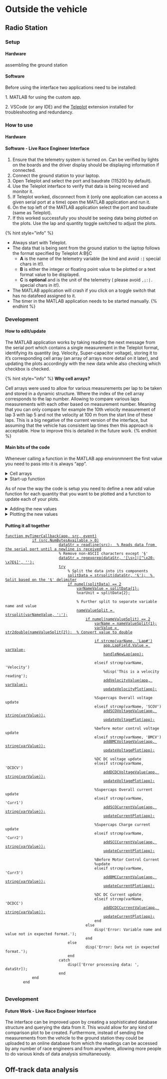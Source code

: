 # Outside the vehicle

## Radio Station

### Setup

#### Hardware

assembling the ground station

#### Software

Before using the interface two applications need to be installed:

1\.        MATLAB for using the custom app.

2\.        VSCode (or any IDE) and the [Teleplot](https://github.com/nesnes/teleplot) extension installed for troubleshooting and redundancy.

### How to use

#### Hardware



#### Software - Live Race Engineer Interface

1. Ensure that the telemetry system is turned on. Can be verified by lights on the boards and the driver display should be displaying information if connected.
2. Connect the ground station to your laptop.
3. Open Teleplot and select the port and baudrate (115200 by default).
4. Use the Teleplot interface to verify that data is being received and monitor it.
5. If Teleplot worked, disconnect from it (only one application can access a given serial port at a time) open the MATLAB application and run it.
6. On the top left of the MATLAB application select the port and baudrate (same as Teleplot).
7. If this worked successfully  you should be seeing data being plotted on the plots. Use the lap and quantity toggle switched to adjust the plots.

{% hint style="info" %}
* Always start with Teleplot.
* The data that is being sent from the ground station to the laptop follows the format specified by Teleplot A:B§C
  * **A** is the name of the telemetry variable (be kind and avoid `:|` special chars in it!).
  * **B** is either the integer or floating point value to be plotted or a text format value to be displayed.
  * **C** is **optional** and is the unit of the telemetry ( please avoid `,;:|.` special chars in it!).
* The MATLAB application will crash if you click on a toggle switch that has no datafeed assigned to it.
* The timer in the MATLAB application needs to be started manually.
{% endhint %}

### Development

#### How to edit/update

The MATLAB application works by taking reading the next message from the serial port which contains a single measurement in the Teleplot format, identifying its quantity (eg. Velocity, Super-capacitor voltage), storing it to it’s corresponding cell array (an array of arrays more detail on it later), and updating the plots accordingly with the new data while also checking which checkbox is checked.

{% hint style="info" %}
**Why cell arrays?**

Cell arrays were used to allow for various measurements per lap to be taken and stored in a dynamic structure. Where the index of the cell array corresponds to the lap number. Allowing to compare various laps measurements with each other based on measurement number. Meaning that you can only compare for example the 10th velocity measurement of lap 3 with lap 5 and not the velocity at 100 m from the start line of these laps. This is a big negative of the current version of the interface, but assuming that the vehicle has consistent lap times then this approach is acceptable. How to improve this is detailed in the future work.
{% endhint %}

#### Main bits of the code

Whenever calling a function in the MATLAB app environmnent the first value you need to pass into it is always “app”.

<details>

<summary>Cell arrays</summary>

This is where the readings will be stored as discussed previously.

{% code overflow="wrap" %}
```matlab
velocity = {}; %Cell array to store velocity readings of each lap
current = {}; %Cell array to store current readings of each lap
voltage = {}; %Cell array to store voltage readings of each lap
%Voltage values
superCapsOverallVoltage = {}; %Cell array to store the supercaps overall voltage readings of each lap
beforeMotorControlVoltage = {}; %Cell array to store the before motor control voltage readings of each lap
DCDCVoltage = {}; %Cell array to store the DC DC voltage readings of each lap
```
{% endcode %}

</details>

<details>

<summary>Start-up function</summary>

This is the function that allows for the serial port readings to be continuously (= every 1 ms) monitored and updated (highlighted in yellow), ultimately enabling the plots to be updated. The other stuff named timer are used to update the stopwatch.

Define these in `properties (Access = private)`

<pre class="language-matlab" data-overflow="wrap"><code class="lang-matlab">        <a data-footnote-ref href="#user-content-fn-1">myTimer %Timer</a>
        Timer % Timer object
        TimerObject % Timer object
        StartTime % Start time
</code></pre>

Function itself

<pre class="language-matlab" data-overflow="wrap"><code class="lang-matlab">        function startupFcn(app)
            % Query available serial ports
            serialInfo = serialportlist("available");
            app.serialPort.Items = serialInfo;
            if isempty(serialInfo)
                app.serialPort.Items = {'No Ports Available'};
                app.serialPort.Enable = 'off';
            else
                app.serialPort.Enable = 'on';
            end
            <a data-footnote-ref href="#user-content-fn-2">app.myTimer = timer('ExecutionMode', 'fixedRate', 'Period', 1, 'TimerFcn', @(src, event)myTimerCallback(app, src, event)); % Specify the callback function</a>
            % Start the timer
            start(app.myTimer);
            app.TimerObject = timer(...
                'ExecutionMode', 'fixedRate', ...
                'Period', 1, ... % Update every second
                'TimerFcn', @(~,~)updateTimer(app));
        end
</code></pre>

</details>

As of now the way the code is setup you need to define a new add value function for each quantity that you want to be plotted and a function to update each of your plots.

<details>

<summary>Adding the new values</summary>

The function works by appending the value you give it to the end of the nth array in the cell array. Where n is the current lap number.

{% code overflow="wrap" %}
```matlab
        function addVelocityValue(app, value)
            lapIndex = app.LapField.Value; % Get the current lap index from the LapField
    
            if length(app.velocity) < lapIndex || isempty(app.velocity{lapIndex})
                % If the current lap's cell doesn't exist, initialize it with the value
                app.velocity{lapIndex} = value;
            else
                % Otherwise, append the value to the existing cell data
                app.velocity{lapIndex} = [app.velocity{lapIndex}, value];
            end
        end
```
{% endcode %}

</details>

<details>

<summary>Plotting the new values</summary>

_Single variable plots_ - For plots like velocity where you are only comparing its value through various laps the following function was created to plot it.

{% code overflow="wrap" %}
```matlab
        function updateVelocityPlot(app)
            cla(app.velUIAxes);  % Clear the current axes
            hold(app.velUIAxes, 'on');
            checkedNodes = app.LapTree.CheckedNodes;  % Get the list of checked nodes

            % Loop over each checked node
            for i = 1:numel(checkedNodes)
                node = checkedNodes(i);  % Get each checked node
                lapIndex = node.NodeData;  % Assuming NodeData stores the corresponding lap index

                % Ensure lapIndex is valid and within bounds
                if isnumeric(lapIndex) && lapIndex > 0 && lapIndex <= length(app.velocity)
                    % Check if the lap data exists and is not empty
                    if ~isempty(app.velocity{lapIndex})
                        plot(app.velUIAxes, app.velocity{lapIndex}, 'DisplayName', sprintf('Lap %d', lapIndex), 'LineWidth',4);
                    end
                end
            end
            hold(app.velUIAxes, 'off');
            legend(app.velUIAxes, 'Location', 'best');
            title(app.velUIAxes, 'Velocity vs Measurements');
            xlabel(app.velUIAxes, 'Measurements');
            ylabel(app.velUIAxes, 'Velocity (m/s)');
        end

```
{% endcode %}

***

_Multivariable plots_ - For plots where multiple quantities are being compared within a lap and over various laps the following function can be used. With the difference compared to the previous function being the switch which checks for which quantities should be plotted for the given lap.

{% code overflow="wrap" %}
```matlab
        function updateCurrentPlot(app)
            cla(app.currentUIAxes);  % Clear the current axes
            hold(app.currentUIAxes, 'on');
            checkedLapNodes = app.LapTree.CheckedNodes;  % Get the list of checked nodes from the LapTree
            checkedCurrentParameters = app.CurrentTree.CheckedNodes;  % Get the list of checked voltage parameters


            % Loop over each checked lap node
            for i = 1:numel(checkedLapNodes)
                lapNode = checkedLapNodes(i);  % Get each checked lap node
                lapIndex = lapNode.NodeData;  % Assuming NodeData stores the corresponding lap index

                % Ensure lapIndex is valid and within bounds
                if isnumeric(lapIndex) && lapIndex > 0 && lapIndex <= length(app.velocity)
                    % Check if the lap data exists and is not empty

                    % Loop over each checked parameter node
                    for j = 1:numel(checkedCurrentParameters)
                        parameterNode = checkedCurrentParameters(j);
                        parameterIndex = parameterNode.NodeData;  % NodeData here should correspond to the parameter index

                        switch parameterIndex
                            case 1  % Supercaps Overall Current
                                if ~isempty(app.superCapsOverallCurrent{lapIndex})
                                    plot(app.currentUIAxes, str2double(app.superCapsOverallCurrent{lapIndex}), 'DisplayName', sprintf('SCO Lap %d', lapIndex), 'LineWidth',4);
                                end
                            case 2  % Supercaps Charge Current
                                if ~isempty(app.superCapsChargeCurrent{lapIndex})
                                    plot(app.currentUIAxes, str2double(app.superCapsChargeCurrent{lapIndex}), 'DisplayName', sprintf('SCC Lap %d', lapIndex), 'LineWidth',4);
                                end
                            case 3  % Before Motor Control Current
                                if ~isempty(app.beforeMotorControlCurrent{lapIndex})
                                    plot(app.currentUIAxes, str2double(app.beforeMotorControlCurrent{lapIndex}), 'DisplayName', sprintf('BMC Lap %d', lapIndex), 'LineWidth',4);
                                end
                            % case 4  % DC DC Current
                            %     if ~isempty(app.DCDCCurrent{lapIndex})
                            %         plot(app.currentUIAxes, str2double(app.DCDCCurrent{lapIndex}), 'DisplayName', sprintf('DCDC Lap %d', lapIndex), 'LineWidth',4);
                            %     end
                        end
                    end
                end
            end
            hold(app.currentUIAxes, 'off');
            legend(app.currentUIAxes, 'Location', 'best');
            title(app.currentUIAxes, 'Current vs Measurements');
            xlabel(app.currentUIAxes, 'Measurements');
            ylabel(app.currentUIAxes, 'Current (A)');
        end
```
{% endcode %}

</details>

#### Putting it all together

<pre class="language-matlab" data-overflow="wrap" data-line-numbers data-full-width="true"><code class="lang-matlab"><a data-footnote-ref href="#user-content-fn-3">function myTimerCallback(app, src, event)</a>
            <a data-footnote-ref href="#user-content-fn-4">if (src.NumBytesAvailable > 0)</a>
                        <a data-footnote-ref href="#user-content-fn-5">dataStr = readline(src);  % Reads data from the serial port until a newline is received</a>
                        % Remove non-ASCII characters except '§'
                        <a data-footnote-ref href="#user-content-fn-6">dataStr = regexprep(dataStr, '[\s>]|[^\x20-\x7E§]', '');</a>
                        <a data-footnote-ref href="#user-content-fn-7">try</a>
                            % Split the data into its components
                            <a data-footnote-ref href="#user-content-fn-8">splitData = strsplit(dataStr, '§');  % Split based on the '§' delimiter</a>
                            <a data-footnote-ref href="#user-content-fn-9">if numel(splitData) == 2</a>
                                <a data-footnote-ref href="#user-content-fn-10">varNameValue = splitData{1};</a>
                                %varUnit = splitData{2};

                                % Further split to separate variable name and value
                                <a data-footnote-ref href="#user-content-fn-11">nameValueSplit = strsplit(varNameValue, ':');</a>
                                    <a data-footnote-ref href="#user-content-fn-12">if numel(nameValueSplit) == 2</a>
                                        <a data-footnote-ref href="#user-content-fn-13">varName = nameValueSplit{1};</a>
                                        <a data-footnote-ref href="#user-content-fn-14">varValue = str2double(nameValueSplit{2});  % Convert value to double</a>

                                        <a data-footnote-ref href="#user-content-fn-15">if strcmp(varName, 'Lap#')</a>
                                            <a data-footnote-ref href="#user-content-fn-16">app.LapField.Value = varValue;</a>
                                            <a data-footnote-ref href="#user-content-fn-17">handleNewLap(app);</a>

                                        elseif strcmp(varName, 'Velocity')
                                            %disp('This is a velocity reading');
                                            <a data-footnote-ref href="#user-content-fn-18">addVelocityValue(app, varValue);</a>
                                            <a data-footnote-ref href="#user-content-fn-19">updateVelocityPlot(app);</a>

                                        %Supercaps Overall voltage update
                                        elseif strcmp(varName, 'SCOV')
                                            <a data-footnote-ref href="#user-content-fn-20">addSCOVoltageValue(app, string(varValue));</a>
                                            <a data-footnote-ref href="#user-content-fn-21">updateVoltagePlot(app);</a>

                                        %before motor control voltage update
                                        elseif strcmp(varName, 'BMCV')
                                            <a data-footnote-ref href="#user-content-fn-22">addBMCVoltageValue(app, string(varValue));</a>
                                            <a data-footnote-ref href="#user-content-fn-23">updateVoltagePlot(app);</a>

                                        %DC DC voltage update
                                        elseif strcmp(varName, 'DCDCV')
                                            <a data-footnote-ref href="#user-content-fn-24">addDCDCVoltageValue(app, string(varValue));</a>
                                            <a data-footnote-ref href="#user-content-fn-25">updateVoltagePlot(app);</a>

                                        %Supercaps Overall current update
                                        elseif strcmp(varName, 'Curr1')
                                            <a data-footnote-ref href="#user-content-fn-26">addSCOCurrentValue(app, string(varValue));</a>
                                            <a data-footnote-ref href="#user-content-fn-27">updateCurrentPlot(app);</a>

                                        %Supercaps Charge current update
                                        elseif strcmp(varName, 'Curr2')
                                            <a data-footnote-ref href="#user-content-fn-28">addSCCCurrentValue(app, string(varValue));</a>
                                            <a data-footnote-ref href="#user-content-fn-29">updateCurrentPlot(app);</a>

                                        %Before Motor Control Current
                                        %update
                                        elseif strcmp(varName, 'Curr3')
                                            <a data-footnote-ref href="#user-content-fn-30">addBMCCurrentValue(app, string(varValue));</a>
                                            <a data-footnote-ref href="#user-content-fn-31">updateCurrentPlot(app);</a>

                                        %DC DC Current update
                                        elseif strcmp(varName, 'DCDCC')
                                            <a data-footnote-ref href="#user-content-fn-32">addDCDCCurrentValue(app, string(varValue));</a>
                                            <a data-footnote-ref href="#user-content-fn-33">updateCurrentPlot(app);</a>
                                        end
                                    else
                                        disp('Error: Variable name and value not in expected format.');
                                    end
                            else
                                    disp('Error: Data not in expected format.');
                            end
                        catch
                            disp(['Error processing data: ', dataStr]);
                        end
            end
        end

</code></pre>

### Development



#### Future Work - Live Race Engineer Interface

The interface can be improved upon by creating a sophisticated database structure and querying the data from it. This would allow for any kind of comparison plot to be created. Furthermore, instead of sending the measurements from the vehicle to the ground station they could be uploaded to an online database from which the readings can be accessed by any number of race engineers and from anywhere, allowing more people to do various kinds of data analysis simultaneously.





## Off-track data analysis





[^1]: A

[^2]: A

[^3]: Timer function callback, allows the plots to be continuously updated.

[^4]: Converts the Teleplot formatted measurement into VarName and VarValue.

[^5]: Converts the Teleplot formatted measurement into VarName and VarValue.

[^6]: Converts the Teleplot formatted measurement into VarName and VarValue.

[^7]: Converts the Teleplot formatted measurement into VarName and VarValue.

[^8]: Converts the Teleplot formatted measurement into VarName and VarValue.

[^9]: Converts the Teleplot formatted measurement into VarName and VarValue.

[^10]: Converts the Teleplot formatted measurement into VarName and VarValue.

[^11]: Converts the Teleplot formatted measurement into VarName and VarValue.

[^12]: Converts the Teleplot formatted measurement into VarName and VarValue.

[^13]: Converts the Teleplot formatted measurement into VarName and VarValue.

[^14]: Converts the Teleplot formatted measurement into VarName and VarValue.

[^15]: Checks whether VarName is “Lap#” and if so increments to lap number.

[^16]: Checks whether VarName is “Lap#” and if so increments to lap number.

[^17]: Checks whether VarName is “Lap#” and if so increments to lap number.

[^18]: Compares the VarName with the a predefined variable name and stores it VarValue to the corresponding cell array.

[^19]: Updates the plots.

[^20]: Compares the VarName with the a predefined variable name and stores it VarValue to the corresponding cell array.

[^21]: Updates the plots.

[^22]: Compares the VarName with the a predefined variable name and stores it VarValue to the corresponding cell array.

[^23]: Updates the plots.

[^24]: Compares the VarName with the a predefined variable name and stores it VarValue to the corresponding cell array.

[^25]: Updates the plots.

[^26]: Compares the VarName with the a predefined variable name and stores it VarValue to the corresponding cell array.

[^27]: Updates the plots.

[^28]: Compares the VarName with the a predefined variable name and stores it VarValue to the corresponding cell array.

[^29]: Updates the plots.

[^30]: Compares the VarName with the a predefined variable name and stores it VarValue to the corresponding cell array.

[^31]: Updates the plots.

[^32]: Compares the VarName with the a predefined variable name and stores it VarValue to the corresponding cell array.

[^33]: Updates the plots.
